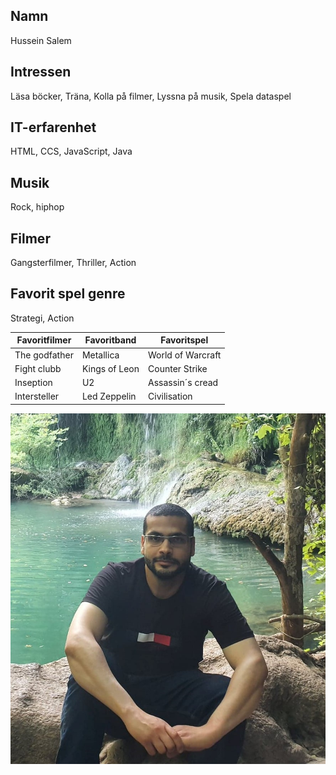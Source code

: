 ## Namn 
Hussein Salem
## Intressen 
Läsa böcker, Träna, Kolla på filmer, Lyssna på musik, Spela dataspel
## IT-erfarenhet 
HTML, CCS, JavaScript,  Java
## Musik
Rock, hiphop
## Filmer
 Gangsterfilmer, Thriller, Action 
## Favorit spel genre
Strategi, Action

| Favoritfilmer | Favoritband | Favoritspel |
|---------------|-------------|-------------|
| The godfather | Metallica| World of Warcraft |
| Fight clubb |   Kings of Leon | Counter Strike |
| Inseption | U2           |   Assassin´s cread |
| Intersteller | Led Zeppelin | Civilisation |


![Bild på mig](Jag.kopia1.jpg)
